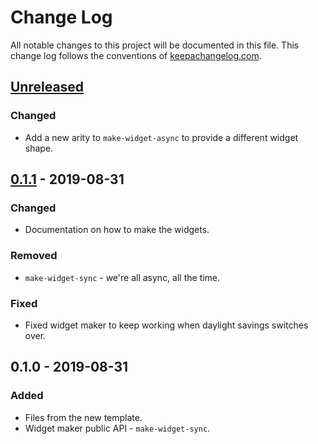 # Change Log
All notable changes to this project will be documented in this file. This change log follows the conventions of [keepachangelog.com](http://keepachangelog.com/).

## [Unreleased]
### Changed
- Add a new arity to `make-widget-async` to provide a different widget shape.

## [0.1.1] - 2019-08-31
### Changed
- Documentation on how to make the widgets.

### Removed
- `make-widget-sync` - we're all async, all the time.

### Fixed
- Fixed widget maker to keep working when daylight savings switches over.

## 0.1.0 - 2019-08-31
### Added
- Files from the new template.
- Widget maker public API - `make-widget-sync`.

[Unreleased]: https://github.com/your-name/sexp-parser/compare/0.1.1...HEAD
[0.1.1]: https://github.com/your-name/sexp-parser/compare/0.1.0...0.1.1
